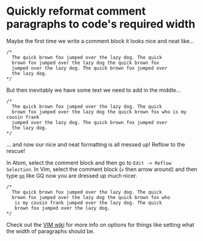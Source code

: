 # Quickly reformat comment paragraphs to code's required width
Maybe the first time we write a comment block it looks nice and neat like...
```
/*
  The quick brown fox jumped over the lazy dog. The quick 
  brown fox jumped over the lazy dog the quick brown fox 
  jumped over the lazy dog. The quick brown fox jumped over 
  the lazy dog.
*/
```
But then inevitably we have some text we need to add in the middle...
```
/*
  The quick brown fox jumped over the lazy dog. The quick 
  brown fox jumped over the lazy dog the quick brown fox who is my cousin frank
  jumped over the lazy dog. The quick brown fox jumped over 
  the lazy dog.
*/
```
... and now our nice and neat formatting is all messed up! Reflow to the rescue! 

In Atom, select the comment block and then go to `Edit -> Reflow Selection`. In Vim, select the comment block (`v` then arrow around) and then type `gq` like GQ now you are dressed up much nicer.
```
/*
  The quick brown fox jumped over the lazy dog. The quick 
  brown fox jumped over the lazy dog the quick brown fox who
   is my cousin frank jumped over the lazy dog. The quick
   brown fox jumped over the lazy dog.
*/
```

Check out the [VIM wiki](http://vim.wikia.com/wiki/Automatic_formatting_of_paragraphs) for more info on options for things like setting what the width of paragraphs should be.
